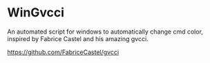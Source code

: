 # WinGvcci
An automated script for windows to automatically change cmd color, 
inspired by Fabrice Castel and his amazing gvcci.

https://github.com/FabriceCastel/gvcci